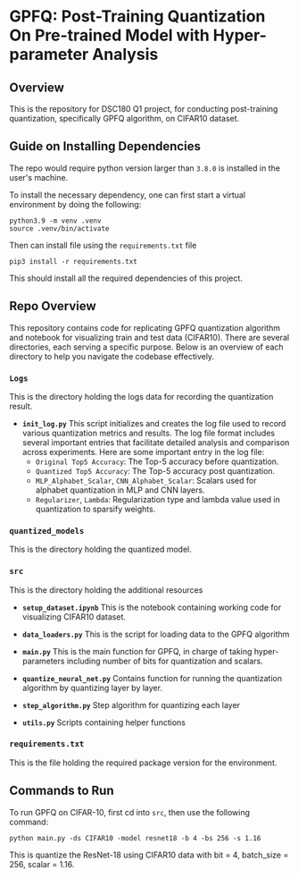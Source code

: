 # GPFQ: Post-Training Quantization On Pre-trained Model with Hyper-parameter Analysis
## Overview
This is the repository for DSC180 Q1 project, for conducting post-training quantization, specifically GPFQ algorithm, on CIFAR10 dataset.

## Guide on Installing Dependencies

The repo would require python version larger than `3.8.0` is installed in the user's 
machine.

To install the necessary dependency, one can first start a virtual environment
by doing the following: 
```
python3.9 -m venv .venv
source .venv/bin/activate
```
Then can install file using the `requirements.txt` file
```
pip3 install -r requirements.txt
```
This should install all the required dependencies of this project. 

## Repo Overview

This repository contains code for replicating GPFQ quantization algorithm and notebook for visualizing train and test data (CIFAR10). There are several directories, each serving a specific purpose. Below is an overview of each directory to help you navigate the codebase effectively.

### `Logs`

This is the directory holding the logs data for recording the quantization result. 

- **`init_log.py`**
    This script initializes and creates the log file used to record various quantization metrics and results. The log file format includes several important entries that facilitate detailed analysis and comparison across experiments. Here are some important entry in the log file:
    - `Original Top5 Accuracy`: The Top-5 accuracy before quantization.
    - `Quantized Top5 Accuracy`: The Top-5 accuracy post quantization.
    - `MLP_Alphabet_Scalar`, `CNN_Alphabet_Scalar`: Scalars used for alphabet quantization in MLP and CNN layers.
    - `Regularizer`, `Lambda`: Regularization type and lambda value used in quantization to sparsify weights.

### `quantized_models`

This is the directory holding the quantized model.

### `src`

This is the directory holding the additional resources

- **`setup_dataset.ipynb`**
    This is the notebook containing working code for visualizing CIFAR10 dataset.

- **`data_loaders.py`**
    This is the script for loading data to the GPFQ algorithm

- **`main.py`**
    This is the main function for GPFQ, in charge of taking hyper-parameters including number of bits for quantization and scalars.

- **`quantize_neural_net.py`**
    Contains function for running the quantization algorithm by quantizing layer by layer.

- **`step_algorithm.py`**
    Step algorithm for quantizing each layer

- **`utils.py`**
    Scripts containing helper functions

### `requirements.txt`

This is the file holding the required package version for the environment.


## Commands to Run
To run GPFQ on CIFAR-10, first cd into `src`, then use the following command:
```
python main.py -ds CIFAR10 -model resnet18 -b 4 -bs 256 -s 1.16
```
This is quantize the ResNet-18 using CIFAR10 data with bit = 4, batch_size = 256, scalar = 1.16.
